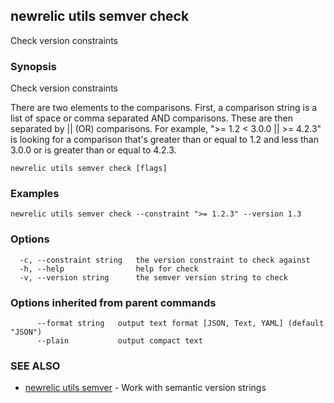 ## newrelic utils semver check

Check version constraints

### Synopsis

Check version constraints

There are two elements to the comparisons. First, a comparison string is a list of space or comma separated AND comparisons.
These are then separated by || (OR) comparisons. For example, ">= 1.2 < 3.0.0 || >= 4.2.3" is looking for a comparison that's
greater than or equal to 1.2 and less than 3.0.0 or is greater than or equal to 4.2.3.


```
newrelic utils semver check [flags]
```

### Examples

```
newrelic utils semver check --constraint ">= 1.2.3" --version 1.3
```

### Options

```
  -c, --constraint string   the version constraint to check against
  -h, --help                help for check
  -v, --version string      the semver version string to check
```

### Options inherited from parent commands

```
      --format string   output text format [JSON, Text, YAML] (default "JSON")
      --plain           output compact text
```

### SEE ALSO

* [newrelic utils semver](newrelic_utils_semver.md)	 - Work with semantic version strings

